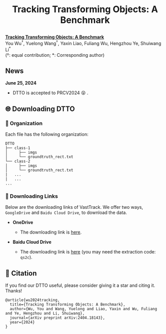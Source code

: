# <p align="center">Tracking Transforming Objects: A Benchmark</p>
[**Tracking Transforming Objects: A Benchmark**](https://arxiv.org/pdf/2404.18143)<br>
You Wu<sup>$\dagger$</sup>, Yuelong Wang<sup>$\dagger$</sup>, Yaxin Liao, Fuliang Wu, Hengzhou Ye, Shuiwang Li<sup>\*</sup><br> ($\dagger$: equal contribution; \*: Corresponding author)<br>

## News
**June 25, 2024**
- DTTO is accepted to PRCV2024 :stuck_out_tongue_closed_eyes: .

## :globe_with_meridians: Downloading DTTO
### :small_blue_diamond: Organization

Each file has the following organization:
```
DTTO
├── class-1
│     ├── imgs
│     └── groundtruth_rect.txt
└── class-2
│     ├── imgs
│     └── groundtruth_rect.txt
|   ...
|   ...
...
```
### :small_blue_diamond: Downloading Links
Below are the downloading links of VastTrack. We offer two ways, `GoogleDrive` and `Baidu Cloud Drive`, to download the data.

* **OneDrive**
  - The downloading link is [here](https://1drv.ms/f/s!AnWdA-LZ-BEt5W9kQtMU8nB19qpy?e=IYm3eF).

* **Baidu Cloud Drive**
  - The downloading link is [here](https://pan.baidu.com/s/1_cGe3XR7hgqMSUzQjKaz5A?pwd=qs2c) (you may need the extraction code: `qs2c`).

## :balloon: Citation
If you find our DTTO useful, please consider giving it a star and citing it. Thanks!
```
@article{wu2024tracking,
  title={Tracking Transforming Objects: A Benchmark},
  author={Wu, You and Wang, Yuelong and Liao, Yaxin and Wu, Fuliang and Ye, Hengzhou and Li, Shuiwang},
  journal={arXiv preprint arXiv:2404.18143},
  year={2024}
}
```
